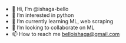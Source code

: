 - 👋 Hi, I’m @ishaga-bello
- 👀 I’m interested in python
- 🌱 I’m currently learning ML, web scraping
- 💞️ I’m looking to collaborate on ML
- 📫 How to reach me belloishaga@gmail.com

<!---
ishaga-bello/ishaga-bello is a ✨ special ✨ repository because its `README.md` (this file) appears on your GitHub profile.
You can click the Preview link to take a look at your changes.
--->

